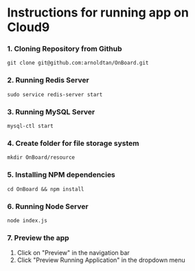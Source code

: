 # Instructions for running app on Cloud9

### 1. Cloning Repository from Github
`git clone git@github.com:arnoldtan/OnBoard.git`

### 2. Running Redis Server
`sudo service redis-server start`

### 3. Running MySQL Server
`mysql-ctl start`

### 4. Create folder for file storage system
`mkdir OnBoard/resource`

### 5. Installing NPM dependencies
`cd OnBoard && npm install`

### 6. Running Node Server
`node index.js`

### 7. Preview the app
1. Click on "Preview" in the navigation bar
2. Click "Preview Running Application" in the dropdown menu